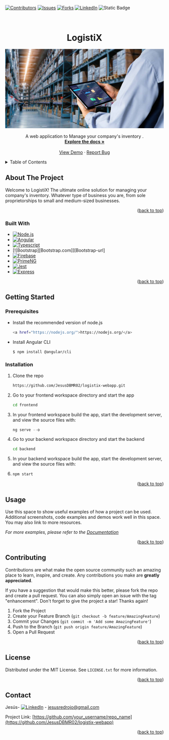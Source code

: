 <a name="readme-top"></a>
<!-- PROJECT SHIELDS -->
[![Contributors][contributors-shield]][contributors-url]
[![Issues][issues-shield]][issues-url]
[![Forks][forks-shield]][forks-url]
[![LinkedIn][linkedin-shield]][linkedin-url]
![Static Badge][status-shield]


<!-- PROJECT LOGO -->
<br />
<div align="center">
  <h1 align="center">LogistiX</h1>

![img-fondo](https://github.com/JesusDBMR02/logistix-webapp/blob/main/frontend/src/assets/istockphoto-1484852942-612x612.jpg)

  <p align="center">
    A web application to Manage your company's inventory .
    <br />
    <a href="https://github.com/JesusDBMR02/logistix-webapp"><strong>Explore the docs »</strong></a>
    <br />
    <br />
    <a href="https://github.com/JesusDBMR02/logistix-webapp">View Demo</a>
    ·
    <a href="https://github.com/JesusDBMR02/logistix-webapp/issues">Report Bug</a>
  </p>
</div>

<!-- TABLE OF CONTENTS -->
<details>
  <summary>Table of Contents</summary>
  <ol>
    <li>
      <a href="#about-the-project">About The Project</a>
      <ul>
        <li><a href="#built-with">Built With</a></li>
      </ul>
    </li>
    <li>
      <a href="#getting-started">Getting Started</a>
      <ul>
        <li><a href="#prerequisites">Prerequisites</a></li>
        <li><a href="#installation">Installation</a></li>
      </ul>
    </li>
    <li><a href="#usage">Usage</a></li>
    <li><a href="#roadmap">Roadmap</a></li>
    <li><a href="#contributing">Contributing</a></li>
    <li><a href="#license">License</a></li>
    <li><a href="#contact">Contact</a></li>
    <li><a href="#acknowledgments">Acknowledgments</a></li>
  </ol>
</details>

<!-- ABOUT THE PROJECT -->
## About The Project

Welcome to LogistiX! The ultimate online solution for managing your company's inventory. Whatever type of business you are, from sole proprietorships to small and medium-sized businesses.
<p align="right">(<a href="#readme-top">back to top</a>)</p>

### Built With

* [![Node.js][Node.js]][Node-url]
* [![Angular][Angular.io]][Angular-url]
* [![Typescript][Typescript]][Typescript-url]
* [![Bootstrap][Bootstrap.com]][Bootstrap-url]
* [![Firebase][Firebase]][Firebase-url]
* [![PrimeNG][PrimeNg.org]][PrimeNg-url]
* [![Jest][Jest.io]][Jest-url]
* [![Express][Express.com]][Express-url]

<p align="right">(<a href="#readme-top">back to top</a>)</p>



<!-- GETTING STARTED -->
## Getting Started

### Prerequisites

* Install the recommended version of node.js
  ```sh
  <a href="https://nodejs.org/">https://nodejs.org/</a>
  ```
* Install Angular CLI
  ```sh
  $ npm install @angular/cli
  ```
### Installation

1. Clone the repo
   ```sh
   https://github.com/JesusDBMR02/logistix-webapp.git
   ```
2. Go to your frontend workspace directory and start the app
   ```sh
   cd frontend
   ```
3. In your frontend workspace build the app, start the development server, and view the source files with:
   ```js
   ng serve --o
   ```
4. Go to your backend workspace directory and start the backend
   ```sh
   cd backend
   ```
5. In your backend workspace build the app, start the development server, and view the source files with:
6. ```sh
   npm start
   ```

<p align="right">(<a href="#readme-top">back to top</a>)</p>



<!-- USAGE EXAMPLES -->
## Usage

Use this space to show useful examples of how a project can be used. Additional screenshots, code examples and demos work well in this space. You may also link to more resources.

_For more examples, please refer to the [Documentation](https://example.com)_

<p align="right">(<a href="#readme-top">back to top</a>)</p>



<!-- CONTRIBUTING -->
## Contributing

Contributions are what make the open source community such an amazing place to learn, inspire, and create. Any contributions you make are **greatly appreciated**.

If you have a suggestion that would make this better, please fork the repo and create a pull request. You can also simply open an issue with the tag "enhancement".
Don't forget to give the project a star! Thanks again!

1. Fork the Project
2. Create your Feature Branch (`git checkout -b feature/AmazingFeature`)
3. Commit your Changes (`git commit -m 'Add some AmazingFeature'`)
4. Push to the Branch (`git push origin feature/AmazingFeature`)
5. Open a Pull Request

<p align="right">(<a href="#readme-top">back to top</a>)</p>



<!-- LICENSE -->
## License

Distributed under the MIT License. See `LICENSE.txt` for more information.

<p align="right">(<a href="#readme-top">back to top</a>)</p>



<!-- CONTACT -->
## Contact

Jesús- [![LinkedIn][linkedin-shield]][linkedin-url] - jesusredrojo@gmail.com

Project Link: [https://github.com/your_username/repo_name](https://github.com/JesusDBMR02/logistix-webapp)

<p align="right">(<a href="#readme-top">back to top</a>)</p>

<!-- MARKDOWN LINKS & IMAGES -->
<!-- https://www.markdownguide.org/basic-syntax/#reference-style-links -->
[contributors-shield]: https://img.shields.io/badge/Contributors-1-orange?style=for-the-badge
[contributors-url]: https://github.com/JesusDBMR02/logistix-webapp/graphs/contributors
[forks-shield]:https://img.shields.io/badge/Forks-0-blue?style=for-the-badge
[forks-url]: https://github.com/JesusDBMR02/logistix-webapp/forks
[issues-shield]: https://img.shields.io/badge/Issues-0-red?style=for-the-badge
[issues-url]: https://github.com/JesusDBMR02/logistix-webapp/issues
[status-shield]:https://img.shields.io/badge/Status-production-green?style=for-the-badge
[linkedin-shield]: https://img.shields.io/badge/-LinkedIn-black.svg?style=for-the-badge&logo=linkedin&colorB=555
[linkedin-url]:www.linkedin.com/in/jesusdiazbernardo
[Node.js]: https://img.shields.io/badge/node.js-green?style=for-the-badge&logo=node.js&logoColor=white
[Node-url]: https://nodejs.org/
[Typescript]: https://img.shields.io/badge/Typescript-blue?style=for-the-badge&logo=typescript&logoColor=white
[Typescript-url]: https://www.typescriptlang.org/
[Firebase]: https://img.shields.io/badge/Firebase-orange?style=for-the-badge&logo=firebase&logoColor=white
[Firebase-url]:https://firebase.google.com/?hl=es
[Angular.io]: https://img.shields.io/badge/Angular-DD0031?style=for-the-badge&logo=angular&logoColor=white
[Angular-url]: https://angular.io/
[PrimeNg.org]: https://img.shields.io/badge/PrimeNG-DD0031?style=for-the-badge&logo=primeng&logoColor=white
[PrimeNg-url]: https://primeng.org/
[Express.com]: https://img.shields.io/badge/Express-000000?style=for-the-badge&logo=express&logoColor=white
[Express-url]:https://expressjs.com/
[Jest.io]: https://img.shields.io/badge/Jest-C21325?style=for-the-badge&logo=jest&logoColor=white
[Jest-url]:https://jestjs.io/

